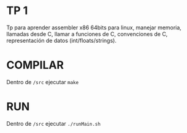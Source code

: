 # TP 1

Tp para aprender assembler x86 64bits para linux, manejar memoria, llamadas desde C, llamar a funciones de C, convenciones de C, representación de datos (int/floats/strings).

# COMPILAR

Dentro de `/src` ejecutar `make`

# RUN

Dentro de `/src` ejecutar `./runMain.sh`
